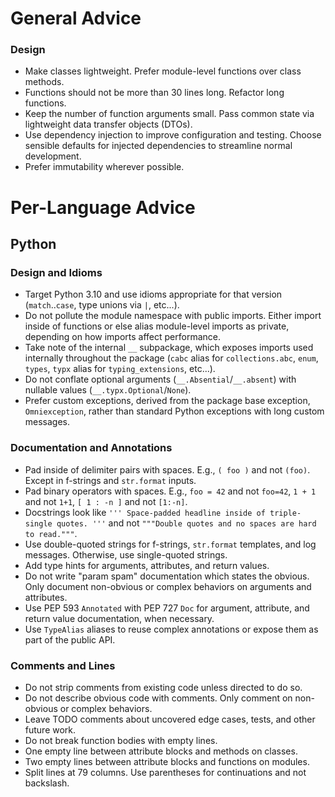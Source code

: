# General Advice

### Design

- Make classes lightweight. Prefer module-level functions over class methods.
- Functions should not be more than 30 lines long. Refactor long functions.
- Keep the number of function arguments small. Pass common state via
  lightweight data transfer objects (DTOs).
- Use dependency injection to improve configuration and testing. Choose
  sensible defaults for injected dependencies to streamline normal development.
- Prefer immutability wherever possible.

# Per-Language Advice

## Python

### Design and Idioms

- Target Python 3.10 and use idioms appropriate for that version
  (`match`..`case`, type unions via `|`, etc...).
- Do not pollute the module namespace with public imports. Either import inside
  of functions or else alias module-level imports as private, depending on how
  imports affect performance.
- Take note of the internal `__` subpackage, which exposes imports used
  internally throughout the package (`cabc` alias for `collections.abc`,
  `enum`, `types`, `typx` alias for `typing_extensions`, etc...).
- Do not conflate optional arguments (`__.Absential`/`__.absent`) with nullable
  values (`__.typx.Optional`/`None`).
- Prefer custom exceptions, derived from the package base exception,
  `Omniexception`, rather than standard Python exceptions with long custom
  messages.

### Documentation and Annotations

- Pad inside of delimiter pairs with spaces. E.g., `( foo )` and not `(foo)`.
  Except in f-strings and `str.format` inputs.
- Pad binary operators with spaces. E.g., `foo = 42` and not `foo=42`, `1 + 1`
  and not `1+1`, `[ 1 : -n ]` and not `[1:-n]`.
- Docstrings look like `''' Space-padded headline inside of triple-single
  quotes. '''` and not `"""Double quotes and no spaces are hard to read."""`.
- Use double-quoted strings for f-strings, `str.format` templates, and log
  messages. Otherwise, use single-quoted strings.
- Add type hints for arguments, attributes, and return values.
- Do not write "param spam" documentation which states the obvious. Only
  document non-obvious or complex behaviors on arguments and attributes.
- Use PEP 593 `Annotated` with PEP 727 `Doc` for argument, attribute, and
  return value documentation, when necessary.
- Use `TypeAlias` aliases to reuse complex annotations or expose them as part
  of the public API.

### Comments and Lines

- Do not strip comments from existing code unless directed to do so.
- Do not describe obvious code with comments. Only comment on non-obvious or
  complex behaviors.
- Leave TODO comments about uncovered edge cases, tests, and other future work.
- Do not break function bodies with empty lines.
- One empty line between attribute blocks and methods on classes.
- Two empty lines between attribute blocks and functions on modules.
- Split lines at 79 columns. Use parentheses for continuations and not
  backslash.
